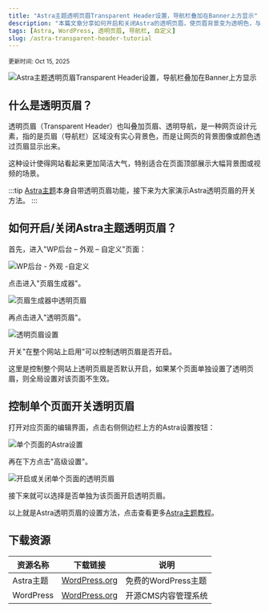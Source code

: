 ```yaml
---
title: "Astra主题透明页眉Transparent Header设置，导航栏叠加在Banner上方显示"
description: "本篇文章分享如何开启和关闭Astra的透明页眉，使页眉背景变为透明色，与页面内容无缝融合，营造出现代化、简洁的视觉效果。"
tags: [Astra, WordPress, 透明页眉, 导航栏, 自定义]
slug: /astra-transparent-header-tutorial
---
```


<sup>更新时间: Oct 15, 2025</sup>

![Astra主题透明页眉Transparent Header设置，导航栏叠加在Banner上方显示](https://website-custom.com/wp-content/uploads/2025/05/header.webp)

## 什么是透明页眉？

透明页眉（Transparent Header）也叫叠加页眉、透明导航，是一种网页设计元素，指的是页眉（导航栏）区域没有实心背景色，而是让网页的背景图像或颜色透过页眉显示出来。

这种设计使得网站看起来更加简洁大气，特别适合在页面顶部展示大幅背景图或视频的场景。

:::tip
[Astra主题](https://wordpress.org/themes/astra/)本身自带透明页眉功能，接下来为大家演示Astra透明页眉的开关方法。
:::

## 如何开启/关闭Astra主题透明页眉？

首先，进入"WP后台 – 外观 – 自定义"页面：

![WP后台 - 外观 -自定义](https://website-custom.com/wp-content/uploads/2025/05/header.webp)

点击进入"页眉生成器"。

![页眉生成器中透明页眉](https://website-custom.com/wp-content/uploads/2025/05/header.webp)

再点击进入"透明页眉"。

![透明页眉设置](https://website-custom.com/wp-content/uploads/2025/05/header.webp)

开关"在整个网站上启用"可以控制透明页眉是否开启。

这里是控制整个网站上透明页眉是否默认开启，如果某个页面单独设置了透明页眉，则全局设置对该页面不生效。

## 控制单个页面开关透明页眉

打开对应页面的编辑界面，点击右侧侧边栏上方的Astra设置按钮：

![单个页面的Astra设置](https://website-custom.com/wp-content/uploads/2025/05/header.webp)

再在下方点击"高级设置"。

![开启或关闭单个页面的透明页眉](https://website-custom.com/wp-content/uploads/2025/05/header.webp)

接下来就可以选择是否单独为该页面开启透明页眉。

以上就是Astra透明页眉的设置方法，点击查看更多[Astra主题教程](https://website-custom.com/astra-theme/)。

## 下载资源

| 资源名称 | 下载链接 | 说明 |
|---------|----------|------|
| Astra主题 | [WordPress.org](https://wordpress.org/themes/astra/) | 免费的WordPress主题 |
| WordPress | [WordPress.org](https://wordpress.org/) | 开源CMS内容管理系统 |
